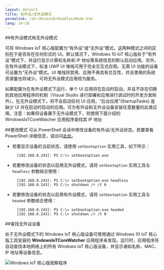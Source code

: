 ```yaml
---
layout: default
title: 有外设/无外设模式
permalink: /zh-CN/win10/HeadlessMode.htm
lang: zh-CN
---
```


##有外设模式和无外设模式

可将 Windows IoT 核心版配置为“有外设”或“无外设”模式。这两种模式之间的区别在于是否存在任何形式的 UI。默认情况下，Windows 10 IoT 核心版处于“有外设”模式下，并运行显示计算机名称和 IP 地址等系统信息的默认启动应用。另外，在有外设模式下，标准 UWP UI 堆栈可用于完全交互式应用。无需 UI 功能的设备可设置为“无外设”模式。UI 堆栈将禁用、应用不再具有交互性，并且使用的系统资源量也将减少。可将无外设模式应用视为服务。

如果配置为在有外设模式下运行，单个 UI 应用将在启动时启动，并且不存在切换到其他应用程序的机制（Visual Studio 进行部署和应用进行调试时的开发方案除外）。在无外设模式下，将不会启动任何 UI 应用。“后台应用”\(StartupTasks\) 是缺少 UI 并在启动时启动的应用。可为有外设和无外设设备安装任意数量的此类应用。注意：如果将设备置于无外设模式下，则使用下面介绍的 WindowsIoTCoreWatcher 应用程序查找其 IP 地址

##更改模式
可从 PowerShell 会话中修改设备的有外设/无外设状态。若要查看 PowerShell 详细信息，请访问[此处]({{site.baseurl}}/{{page.lang}}/win10/samples/PowerShell.htm)。

* 若要显示设备的当前状态，请使用 `setbootoption` 实用工具，如下所示：

        [192.168.0.243]: PS C:\> setbootoption.exe

* 若要修改设备的状态以启用无外设模式，请将 `setbootoption` 实用工具与 `headless` 参数结合使用：

        [192.168.0.243]: PS C:\> setbootoption.exe headless
        [192.168.0.243]: PS C:\> shutdown /r /t 0

* 若要修改设备的状态以启用有外设模式，请将 `setbootoption` 实用工具与 `headed` 参数结合使用：

        [192.168.0.243]: PS C:\> setbootoption.exe headed
        [192.168.0.243]: PS C:\> shutdown /r /t 0


##查找无外设设备

处于无外设模式下的 Windows IoT 核心版设备可使用通过 Windows 10 IoT 核心版工具安装的 **WindowsIoTCoreWatcher** 应用程序来发现。运行时，应用程序将自动查找本地网络上的所有 Windows IoT 核心版设备，并显示诸如名称、MAC、IP 地址等设备信息。

![Windows IoT 核心版观察程序]({{site.baseurl}}/Resources/images/HeadlessMode/IoTCoreWatcher.png)